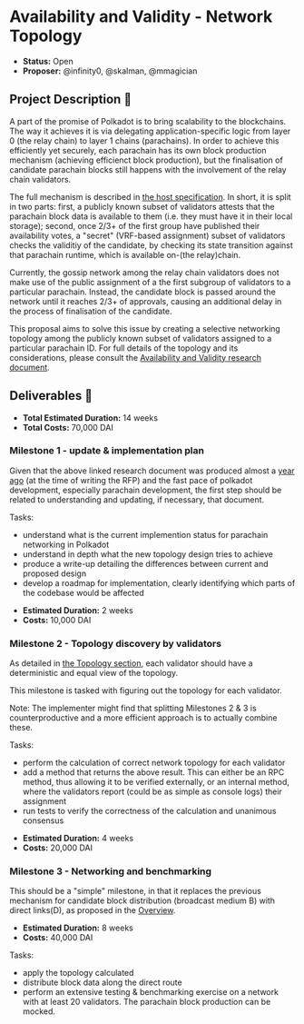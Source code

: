 # Availability and Validity - Network Topology

* **Status:** Open
* **Proposer:** @infinity0, @skalman, @mmagician 

## Project Description :page_facing_up: 

A part of the promise of Polkadot is to bring scalability to the blockchains. The way it achieves it is via delegating application-specific logic from layer 0 (the relay chain) to layer 1 chains (parachains). In order to achieve this efficiently yet securely, each parachain has its own block production mechanism (achieving efficienct block production), but the finalisation of candidate parachain blocks still happens with the involvement of the relay chain validators.

The full mechanism is described in [the host specification](https://github.com/w3f/polkadot-spec/blob/main/host-spec/c07-anv.tm). In short, it is split in two parts: first, a publicly known subset of validators attests that the parachain block data is available to them (i.e. they must have it in their local storage); second, once 2/3+ of the first group have published their availability votes, a "secret" (VRF-based assignment) subset of validators checks the validitiy of the candidate, by checking its state transition against that parachain runtime, which is available on-(the relay)chain.

Currently, the gossip network among the relay chain validators does not make use of the public assignment of a the first subgroup of validators to a particular parachain. Instead, the candidate block is passed around the network until it reaches 2/3+ of approvals, causing an additional delay in the process of finalisation of the candidate.

This proposal aims to solve this issue by creating a selective networking topology among the publicly known subset of validators assigned to a particular parachain ID. For full details of the topology and its considerations, please consult the [Availability and Validity research document](https://research.web3.foundation/en/latest/polkadot/networking/3-avail-valid.html#design-considerations).

## Deliverables :nut_and_bolt:

* **Total Estimated Duration:** 14 weeks
* **Total Costs:** 70,000 DAI

### Milestone 1 - update & implementation plan

Given that the above linked research document was produced almost a [year ago](https://github.com/w3f/research/commit/f1a698b34bda8a93433a0f8d9ab1b303c340cb31#diff-13146c2f4b910ccf22483fd1292efdaa079f5b07a966f76716e5bda35a6b3715) (at the time of writing the RFP) and the fast pace of polkadot development, especially parachain development, the first step should be related to understanding and updating, if necessary, that document.

Tasks:
- understand what is the current implemention status for parachain networking in Polkadot
- understand in depth what the new topology design tries to achieve
- produce a write-up detailing the differences between current and proposed design
- develop a roadmap for implementation, clearly identifying which parts of the codebase would be affected

* **Estimated Duration:** 2 weeks
* **Costs:** 10,000 DAI

### Milestone 2 - Topology discovery by validators

As detailed in [the Topology section](https://research.web3.foundation/en/latest/polkadot/networking/3-avail-valid.html#topology), each validator should have a deterministic and equal view of the topology.

This milestone is tasked with figuring out the topology for each validator.

Note: The implementer might find that splitting Milestones 2 & 3 is counterproductive and a more efficient approach is to actually combine these.

Tasks:
- perform the calculation of correct network topology for each validator
- add a method that returns the above result. This can either be an RPC method, thus allowing it to be verified externally, or an internal method, where the validators report (could be as simple as console logs) their assignment
- run tests to verify the correctness of the calculation and unanimous consensus

* **Estimated Duration:** 4 weeks
* **Costs:** 20,000 DAI

### Milestone 3 - Networking and benchmarking

This should be a "simple" milestone, in that it replaces the previous mechanism for candidate block distribution (broadcast medium B) with direct links(D), as proposed in the [Overview](https://research.web3.foundation/en/latest/polkadot/networking/3-avail-valid.html#overview).

* **Estimated Duration:** 8 weeks
* **Costs:** 40,000 DAI

Tasks:
- apply the topology calculated
- distribute block data along the direct route
- perform an extensive testing & benchmarking exercise on a network with at least 20 validators. The parachain block production can be mocked.
